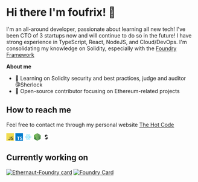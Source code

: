 # Hi there I'm foufrix! 👋

I'm an all-around developer, passionate about learning all new tech! I've been CTO of 3 startups now and will continue to do so in the future! I have strong experience in TypeScript, React, NodeJS, and Cloud/DevOps. I'm consolidating my knowledge on Solidity, especially with the [Foundry Framework](https://github.com/foundry-rs/foundry)

**About me**

- 📖 Learning on Solidity security and best practices, judge and auditor @Sherlock
- 🔭 Open-source contributor focusing on Ethereum-related projects

## How to reach me

Feel free to contact me through my personal website [The Hot Code](https://thehotcode.com/contact)

<code><img height="20" alt="javascript" src="https://raw.githubusercontent.com/github/explore/80688e429a7d4ef2fca1e82350fe8e3517d3494d/topics/javascript/javascript.png"></code>
<code><img height="20" alt="typescript" src="https://raw.githubusercontent.com/github/explore/80688e429a7d4ef2fca1e82350fe8e3517d3494d/topics/typescript/typescript.png"></code>
<code><img height="20" alt="react" src="https://raw.githubusercontent.com/github/explore/80688e429a7d4ef2fca1e82350fe8e3517d3494d/topics/react/react.png"></code>
<code><img height="20" alt="nodejs" src="https://raw.githubusercontent.com/github/explore/80688e429a7d4ef2fca1e82350fe8e3517d3494d/topics/nodejs/nodejs.png"></code>
<code><img height="20" alt="solidity" src="https://raw.githubusercontent.com/foufrix/foufrix/main/assets/solidity.png"></code>


## Currently working on

[![Ethernaut-Foundry card](https://github-readme-stats.vercel.app/api/pin/?username=foufrix&repo=ethernaut-foundry)](https://github.com/foufrix/ethernaut-foundry)
[![Foundry Card](https://github-readme-stats.vercel.app/api/pin/?username=foundry-rs&repo=foundry)](https://github.com/foundry-rs/foundry)
